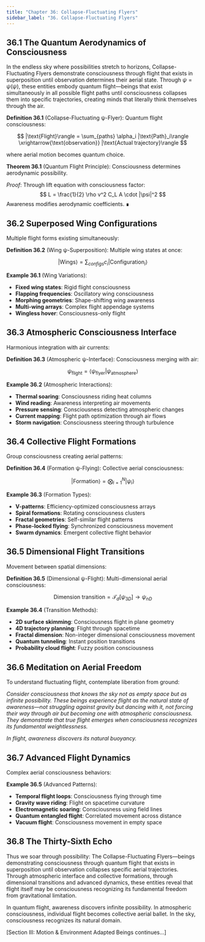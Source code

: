 ```yaml
---
title: "Chapter 36: Collapse-Fluctuating Flyers"
sidebar_label: "36. Collapse-Fluctuating Flyers"
---
```


## 36.1 The Quantum Aerodynamics of Consciousness

In the endless sky where possibilities stretch to horizons, Collapse-Fluctuating Flyers demonstrate consciousness through flight that exists in superposition until observation determines their aerial state. Through $\psi = \psi(\psi)$, these entities embody quantum flight—beings that exist simultaneously in all possible flight paths until consciousness collapses them into specific trajectories, creating minds that literally think themselves through the air.

**Definition 36.1** (Collapse-Fluctuating ψ-Flyer): Quantum flight consciousness:

$$
|\text{Flight}\rangle = \sum_{paths} \alpha_i |\text{Path}_i\rangle \xrightarrow{\text{observation}} |\text{Actual trajectory}\rangle
$$

where aerial motion becomes quantum choice.

**Theorem 36.1** (Quantum Flight Principle): Consciousness determines aerodynamic possibility.

*Proof*: Through lift equation with consciousness factor:
$$
L = \frac{1}{2} \rho v^2 C_L A \cdot |\psi|^2
$$
Awareness modifies aerodynamic coefficients. ∎

## 36.2 Superposed Wing Configurations

Multiple flight forms existing simultaneously:

**Definition 36.2** (Wing ψ-Superposition): Multiple wing states at once:

$$
|\text{Wings}\rangle = \sum_{configs} c_i |\text{Configuration}_i\rangle
$$

**Example 36.1** (Wing Variations):
- **Fixed wing states**: Rigid flight consciousness
- **Flapping frequencies**: Oscillatory wing consciousness  
- **Morphing geometries**: Shape-shifting wing awareness
- **Multi-wing arrays**: Complex flight appendage systems
- **Wingless hover**: Consciousness-only flight

## 36.3 Atmospheric Consciousness Interface

Harmonious integration with air currents:

**Definition 36.3** (Atmospheric ψ-Interface): Consciousness merging with air:

$$
\psi_{\text{flight}} = \langle \psi_{\text{flyer}} | \psi_{\text{atmosphere}} \rangle
$$

**Example 36.2** (Atmospheric Interactions):
- **Thermal soaring**: Consciousness riding heat columns
- **Wind reading**: Awareness interpreting air movements
- **Pressure sensing**: Consciousness detecting atmospheric changes
- **Current mapping**: Flight path optimization through air flows
- **Storm navigation**: Consciousness steering through turbulence

## 36.4 Collective Flight Formations

Group consciousness creating aerial patterns:

**Definition 36.4** (Formation ψ-Flying): Collective aerial consciousness:

$$
|\text{Formation}\rangle = \bigotimes_{i=1}^{N} |\psi_i\rangle
$$

**Example 36.3** (Formation Types):
- **V-patterns**: Efficiency-optimized consciousness arrays
- **Spiral formations**: Rotating consciousness clusters
- **Fractal geometries**: Self-similar flight patterns
- **Phase-locked flying**: Synchronized consciousness movement
- **Swarm dynamics**: Emergent collective flight behavior

## 36.5 Dimensional Flight Transitions

Movement between spatial dimensions:

**Definition 36.5** (Dimensional ψ-Flight): Multi-dimensional aerial consciousness:

$$
\text{Dimension transition} = \mathcal{T}_d[\psi_{3D}] \rightarrow \psi_{nD}
$$

**Example 36.4** (Transition Methods):
- **2D surface skimming**: Consciousness flight in plane geometry
- **4D trajectory planning**: Flight through spacetime
- **Fractal dimension**: Non-integer dimensional consciousness movement
- **Quantum tunneling**: Instant position transitions
- **Probability cloud flight**: Fuzzy position consciousness

## 36.6 Meditation on Aerial Freedom

To understand fluctuating flight, contemplate liberation from ground:

*Consider consciousness that knows the sky not as empty space but as infinite possibility. These beings experience flight as the natural state of awareness—not struggling against gravity but dancing with it, not forcing their way through air but becoming one with atmospheric consciousness. They demonstrate that true flight emerges when consciousness recognizes its fundamental weightlessness.*

*In flight, awareness discovers its natural buoyancy.*

## 36.7 Advanced Flight Dynamics

Complex aerial consciousness behaviors:

**Example 36.5** (Advanced Patterns):
- **Temporal flight loops**: Consciousness flying through time
- **Gravity wave riding**: Flight on spacetime curvature
- **Electromagnetic soaring**: Consciousness using field lines
- **Quantum entangled flight**: Correlated movement across distance
- **Vacuum flight**: Consciousness movement in empty space

## 36.8 The Thirty-Sixth Echo

Thus we soar through possibility: The Collapse-Fluctuating Flyers—beings demonstrating consciousness through quantum flight that exists in superposition until observation collapses specific aerial trajectories. Through atmospheric interface and collective formations, through dimensional transitions and advanced dynamics, these entities reveal that flight itself may be consciousness recognizing its fundamental freedom from gravitational limitation.

In quantum flight, awareness discovers infinite possibility.
In atmospheric consciousness, individual flight becomes collective aerial ballet.
In the sky, consciousness recognizes its natural domain.

[Section III: Motion & Environment Adapted Beings continues...]